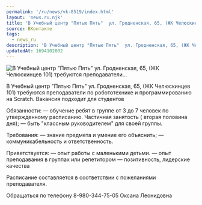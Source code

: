 ```yaml
---
permalink: '/ru/news/vk-8519/index.html'
layout: 'news.ru.njk'
title: 'В Учебный центр "Пятью Пять"  ул. Гродненская, 65, (ЖК Челюскинцев 101) требуются преподаватели…'
source: ВКонтакте
tags:
  - news_ru
description: 'В Учебный центр "Пятью Пять"  ул. Гродненская, 65, (ЖК Челюскинцев 101) требуются преподаватели…'
updatedAt: 1694102002
---
```

![В Учебный центр "Пятью Пять"  ул. Гродненская, 65, (ЖК Челюскинцев 101) требуются преподаватели…](https://sun9-68.userapi.com/impg/CfYGQPJs3_ihApRdfL17AGFv68Bu87DD9MOdfQ/jnv4UEa9dSo.jpg?size=510x514&quality=95&sign=32d3b574026cfd8bfa97a2913e0f60c0&c_uniq_tag=Y8NDgnX9-sKaGBXJ1ubihRDg6w8dlLc-GaSAMo79qgs&type=album)

В Учебный центр "Пятью Пять"  ул. Гродненская, 65, (ЖК Челюскинцев 101) требуются преподаватели по
робототехнике и
программированию на Scratch. Вакансия подходит для студентов

Обязанности:
— обучение ребят в группе от 3 до 7 человек по утвержденному расписанию. Частичная занятость ( вторая половина дня);
— быть "классным руководителем" для своей группы.

Требования:
— знание предмета и умение его объяснить;
— коммуникабельность и ответственность.

Приветствуется:
— опыт работы с маленькими детьми.
— опыт преподавания в группах или репетитором
— позитивность, лидерские качества

Расписание составляется в соответствии с пожеланиями преподавателя.

Обращаться по телефону
8-980-344-75-05 Оксана Леонидовна
